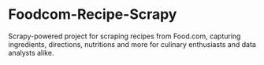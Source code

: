 # Foodcom-Recipe-Scrapy
Scrapy-powered project for scraping recipes from Food.com, capturing ingredients, directions, nutritions and more for culinary enthusiasts and data analysts alike.
